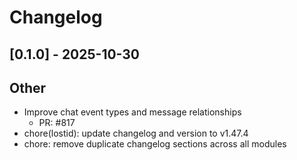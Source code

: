 # Changelog

## [0.1.0] - 2025-10-30


## Other

- Improve chat event types and message relationships
   - PR: #817
- chore(lostid): update changelog and version to v1.47.4
- chore: remove duplicate changelog sections across all modules
